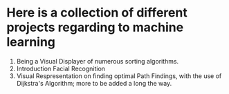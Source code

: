 # Here is a collection of different projects regarding to machine learning

1. Being a Visual Displayer of numerous sorting algorithms.
2. Introduction Facial Recognition
3. Visual Respresentation on finding optimal Path Findings, with the use of Dijkstra's Algorithm; more to be added a long the way.
